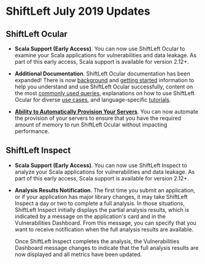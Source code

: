 # ShiftLeft July 2019 Updates

## ShiftLeft Ocular

* **Scala Support (Early Access)**. You can now use ShiftLeft Ocular to examine your Scala applications for vulnerabilities and data leakage. As part of this early access, Scala support is available for version 2.12+.

* **Additional Documentation**. ShiftLeft Ocular documentation has been expanded! There is now [background](https://docs.shiftleft.io/shiftleft/using-shiftleft-ocular/about-shiftleft-ocular) and [getting started](https://docs.shiftleft.io/shiftleft/using-shiftleft-ocular/getting-started) information to help you understand and use ShiftLeft Ocular successfully, content on the most [commonly used queries](https://docs.shiftleft.io/shiftleft/using-shiftleft-ocular/common-queries), explanations on how to use ShiftLeft Ocular for diverse [use cases](https://docs.shiftleft.io/shiftleft/using-shiftleft-ocular/use-cases), and language-specific [tutorials](https://docs.shiftleft.io/shiftleft/using-shiftleft-ocular/tutorials).

* **[Ability to Automatically Provision Your Servers](../using-ocular/about/ocular-memory-size.md)**. You can now automate the provision of your servers to ensure that you have the required amount of memory to run ShiftLeft Ocular without impacting performance.
      
## ShiftLeft Inspect

* **Scala Support (Early Access)**. You can now use ShiftLeft Inspect to analyze your Scala applications for vulnerabilities and data leakage. As part of this early access, Scala support is available for version 2.12+.

* **Analysis Results Notification**. The first time you submit an application, or if your application has major library changes, it may take ShiftLeft Inspect a day or two to complete a full analysis. In those situations, ShiftLeft Inspect initially displays the partial analysis results, which is indicated by a message on the application's card and in the Vulnerabilities Dashboard. From this message, you can specify that you want to receive notification when the full analysis results are available.

   Once ShiftLeft Inspect completes the analysis, the Vulnerabilities Dashboard message changes to indicate that the full  analysis results are now displayed and all metrics have been updated.

